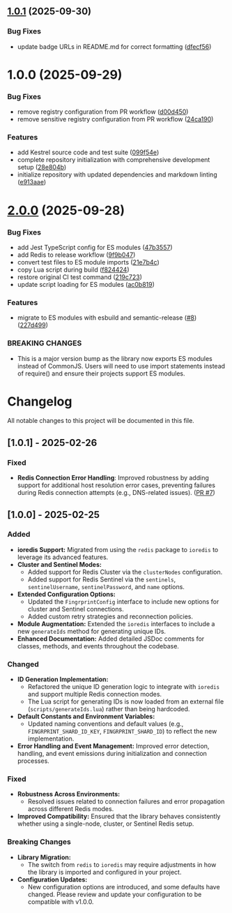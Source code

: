 ## [1.0.1](https://github.com/Dreamystify/kestrel/compare/v1.0.0...v1.0.1) (2025-09-30)


### Bug Fixes

* update badge URLs in README.md for correct formatting ([dfecf56](https://github.com/Dreamystify/kestrel/commit/dfecf56a11b3bfcebbb0fe2d007bbb49cbfa4fe9))

# 1.0.0 (2025-09-29)


### Bug Fixes

* remove registry configuration from PR workflow ([d00d450](https://github.com/Dreamystify/kestrel/commit/d00d4508d62c3a40ea4da2943e47aa00d063d541))
* remove sensitive registry configuration from PR workflow ([24ca190](https://github.com/Dreamystify/kestrel/commit/24ca19090837b7c1c48e84a01f619641078efad7))


### Features

* add Kestrel source code and test suite ([099f54e](https://github.com/Dreamystify/kestrel/commit/099f54edd632c272735acb035e0be09887d229b5))
* complete repository initialization with comprehensive development setup ([28e804b](https://github.com/Dreamystify/kestrel/commit/28e804b34062e783b3049378606d6626fc54ae12))
* initialize repository with updated dependencies and markdown linting ([e913aae](https://github.com/Dreamystify/kestrel/commit/e913aae0f2b40aef35a37891d57f4b0503d7a97b))

# [2.0.0](https://github.com/Dreamystify/fingrprint/compare/v1.0.1...v2.0.0) (2025-09-28)


### Bug Fixes

* add Jest TypeScript config for ES modules ([47b3557](https://github.com/Dreamystify/fingrprint/commit/47b355721ae2e2bcc4c8d771d71e985672c72ea4))
* add Redis to release workflow ([9f9b047](https://github.com/Dreamystify/fingrprint/commit/9f9b047095329e8ebd0d0b0d01fe29c523d37810))
* convert test files to ES module imports ([21e7b4c](https://github.com/Dreamystify/fingrprint/commit/21e7b4c6467c067cbfc6dfec5c828439779e6a0b))
* copy Lua script during build ([f824424](https://github.com/Dreamystify/fingrprint/commit/f8244242d539a3253121b257fb5029a1a05f4319))
* restore original CI test command ([219c723](https://github.com/Dreamystify/fingrprint/commit/219c72384474aa18a7101da466137b4cbb60680b))
* update script loading for ES modules ([ac0b819](https://github.com/Dreamystify/fingrprint/commit/ac0b8195356d0c67b3e35550c974eaee42d6d436))


### Features

* migrate to ES modules with esbuild and semantic-release ([#8](https://github.com/Dreamystify/fingrprint/issues/8)) ([227d499](https://github.com/Dreamystify/fingrprint/commit/227d499dc55f841ba2b9cff55dc9ddcfc0aa9853))


### BREAKING CHANGES

* This is a major version bump as the library now 
exports ES modules instead of CommonJS. Users will need to use 
import statements instead of require() and ensure their projects 
support ES modules.

# Changelog

All notable changes to this project will be documented in this file.

## [1.0.1] - 2025-02-26

### Fixed

- **Redis Connection Error Handling**: Improved robustness by adding support for additional host resolution error cases, preventing failures during Redis connection attempts (e.g., DNS-related issues). ([PR #7](https://github.com/Dreamystify/fingrprint/pull/7))

## [1.0.0] - 2025-02-25

### Added

- **ioredis Support:** Migrated from using the `redis` package to `ioredis` to leverage its advanced features.
- **Cluster and Sentinel Modes:**  
  - Added support for Redis Cluster via the `clusterNodes` configuration.
  - Added support for Redis Sentinel via the `sentinels`, `sentinelUsername`, `sentinelPassword`, and `name` options.
- **Extended Configuration Options:**  
  - Updated the `FingrprintConfig` interface to include new options for cluster and Sentinel connections.
  - Added custom retry strategies and reconnection policies.
- **Module Augmentation:** Extended the `ioredis` interfaces to include a new `generateIds` method for generating unique IDs.
- **Enhanced Documentation:** Added detailed JSDoc comments for classes, methods, and events throughout the codebase.

### Changed

- **ID Generation Implementation:**  
  - Refactored the unique ID generation logic to integrate with `ioredis` and support multiple Redis connection modes.
  - The Lua script for generating IDs is now loaded from an external file (`scripts/generateIds.lua`) rather than being hardcoded.
- **Default Constants and Environment Variables:**  
  - Updated naming conventions and default values (e.g., `FINGRPRINT_SHARD_ID_KEY`, `FINGRPRINT_SHARD_ID`) to reflect the new implementation.
- **Error Handling and Event Management:** Improved error detection, handling, and event emissions during initialization and connection processes.

### Fixed

- **Robustness Across Environments:**  
  - Resolved issues related to connection failures and error propagation across different Redis modes.
- **Improved Compatibility:** Ensured that the library behaves consistently whether using a single-node, cluster, or Sentinel Redis setup.

### Breaking Changes

- **Library Migration:**  
  - The switch from `redis` to `ioredis` may require adjustments in how the library is imported and configured in your project.
- **Configuration Updates:**  
  - New configuration options are introduced, and some defaults have changed. Please review and update your configuration to be compatible with v1.0.0.

